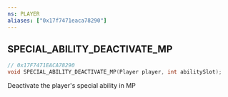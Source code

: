 ```yaml
---
ns: PLAYER
aliases: ["0x17f7471eaca78290"]
---
```

## SPECIAL_ABILITY_DEACTIVATE_MP

```c
// 0x17F7471EACA78290
void SPECIAL_ABILITY_DEACTIVATE_MP(Player player, int abilitySlot);
```

Deactivate the player's special ability in MP

